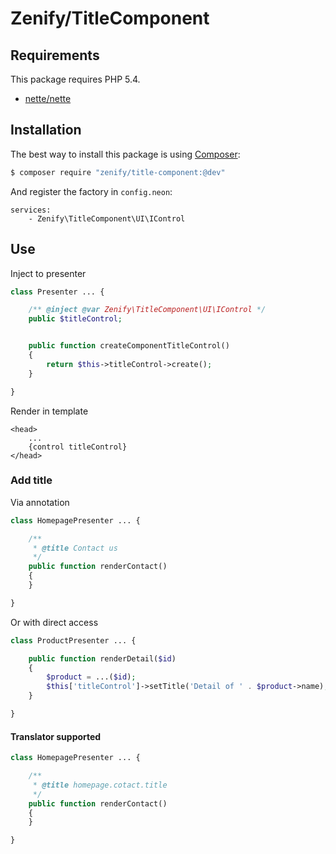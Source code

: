 # Zenify/TitleComponent


## Requirements

This package requires PHP 5.4.

- [nette/nette](https://github.com/nette/nette/)


## Installation

The best way to install this package is using [Composer](http://getcomposer.org/):

```sh
$ composer require "zenify/title-component:@dev"
```

And register the factory in `config.neon`:

```neon
services:
	- Zenify\TitleComponent\UI\IControl
```


## Use

Inject to presenter

```php
class Presenter ... {

	/** @inject @var Zenify\TitleComponent\UI\IControl */
	public $titleControl;


	public function createComponentTitleControl()
	{
		return $this->titleControl->create();
	}

}
```

Render in template

```smarty
<head>
	...
	{control titleControl}
</head>
```

### Add title

Via annotation

```php
class HomepagePresenter ... {

	/**
	 * @title Contact us
	 */
	public function renderContact()
	{
	}

}
```

Or with direct access

```php
class ProductPresenter ... {

	public function renderDetail($id)
	{
		$product = ...($id);
		$this['titleControl']->setTitle('Detail of ' . $product->name);
	}

}
```

#### Translator supported


```php
class HomepagePresenter ... {

	/**
	 * @title homepage.cotact.title
	 */
	public function renderContact()
	{
	}

}
```

